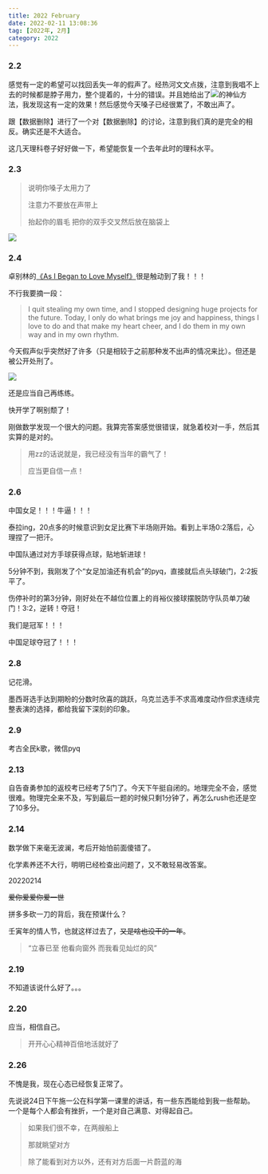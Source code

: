 ```yaml
---
title: 2022 February
date: 2022-02-11 13:08:36
tag: [2022年, 2月]
category: 2022
---
```


### 2.2

感觉有一定的希望可以找回丢失一年的假声了。经热河文文点拨，注意到我唱不上去的时候都是脖子用力，整个提着的，十分的错误。并且她给出了![](/medias/image/20220202190441.jpg)的神仙方法，我发现这有一定的效果！然后感觉今天嗓子已经很累了，不敢出声了。

跟【数据删除】进行了一个对【数据删除】的讨论，注意到我们真的是完全的相反。确实还是不大适合。

这几天理科卷子好好做一下，希望能恢复一个去年此时的理科水平。

### 2.3

> 说明你嗓子太用力了
>
> 注意力不要放在声带上
>
> 抬起你的眉毛 把你的双手交叉然后放在脑袋上

![](/medias/image/20220203131747.jpg)

### 2.4

卓别林的[《As I Began to Love Myself》](https://zhuanlan.zhihu.com/p/67091790)很是触动到了我！！！

不行我要摘一段：

> I quit stealing my own time, and I stopped designing huge projects for the future. Today, I only do what brings me joy and happiness, things I love to do and that make my heart cheer, and I do them in my own way and in my own rhythm. 

今天假声似乎突然好了许多（只是相较于之前那种发不出声的情况来比）。但还是被公开处刑了。

![](/medias/image/20220204162846.png)

还是应当自己再练练。

快开学了啊别颓了！

刚做数学发现一个很大的问题。我算完答案感觉很错误，就急着校对一手，然后其实算的是对的。

> 用zz的话说就是，我已经没有当年的霸气了！
>
> 应当更自信一点！

### 2.6

中国女足！！！牛逼！！！

泰拉ing，20点多的时候意识到女足比赛下半场刚开始。看到上半场0:2落后，心理捏了一把汗。

中国队通过对方手球获得点球，贴地斩进球！

5分钟不到，我刚发了个“女足加油还有机会”的pyq，直接就后点头球破门，2:2扳平了。

伤停补时的第3分钟，刚好处在不越位位置上的肖裕仪接球摆脱防守队员单刀破门！3:2，逆转！夺冠！

我们是冠军！！！

中国足球夺冠了！！！

### 2.8

记花滑。

墨西哥选手达到期盼的分数时欣喜的跳跃，乌克兰选手不求高难度动作但求连续完整表演的选择，都给我留下深刻的印象。

### 2.9

考古全民k歌，微信pyq

### 2.13

自告奋勇参加的返校考已经考了5门了。今天下午挺自闭的。地理完全不会，感觉很难。物理完全来不及，写到最后一题的时候只剩1分钟了，再怎么rush也还是空了10多分。

### 2.14

数学做下来毫无波澜，考后开始怕前面傻错了。

化学素养还不大行，明明已经检查出问题了，又不敢轻易改答案。

20220214

~~爱你爱爱你爱一世~~

拼多多砍一刀的背后，我在预谋什么？

壬寅年的情人节，也就这样过去了，~~又是啥也没干的一年~~。

> “立春已至 他看向窗外 而我看见灿烂的风”

### 2.19

不知道该说什么好了。。。

### 2.20

应当，相信自己。

> 开开心心精神百倍地活就好了

### 2.26

不愧是我，现在心态已经恢复正常了。

先说说24日下午施一公在科学第一课里的讲话，有一些东西能给到我一些帮助。一个是每个人都会有挫折，一个是对自己满意、对得起自己。

> 如果我们很不幸，在两艘船上
>
> 那就眺望对方
>
> 除了能看到对方以外，还有对方后面一片蔚蓝的海